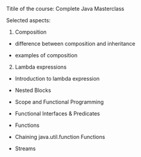 Titile of the course: Complete Java Masterclass


Selected aspects:

1. Composition 

- difference between composition and inheritance

- examples of composition


2. Lambda expressions

- Introduction to lambda expression

- Nested Blocks

- Scope and Functional Programming

- Functional Interfaces & Predicates

- Functions

- Chaining java.util.function Functions

- Streams

